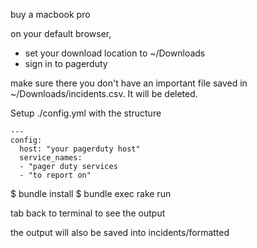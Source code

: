buy a macbook pro

on your default browser, 
- set your download location to ~/Downloads
- sign in to pagerduty

make sure there you don't have an important file saved in ~/Downloads/incidents.csv.  It will be
deleted.

Setup ./config.yml with the structure

```
---
config:
  host: "your pagerduty host"
  service_names:
  - "pager duty services
  - "to report on"
```

$ bundle install
$ bundle exec rake run

tab back to terminal to see the output

the output will also be saved into incidents/formatted
